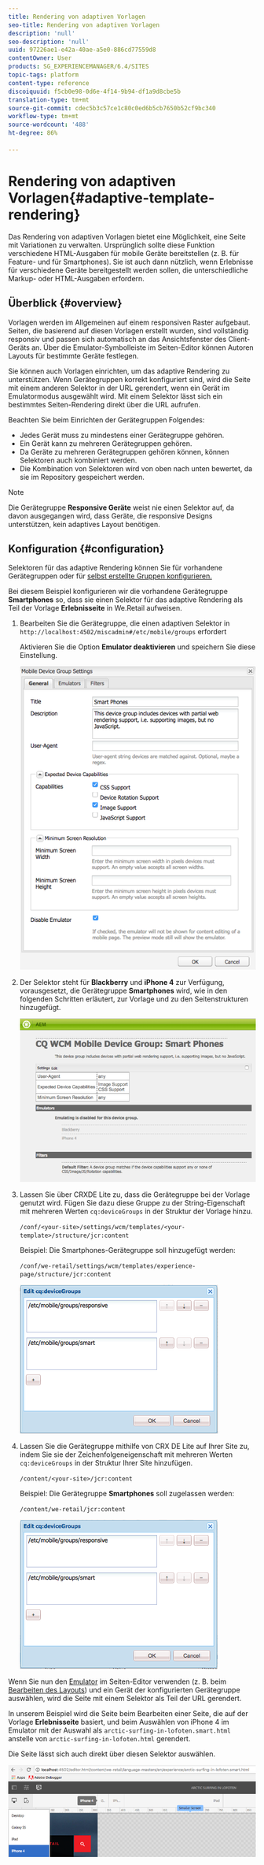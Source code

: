 ```yaml
---
title: Rendering von adaptiven Vorlagen
seo-title: Rendering von adaptiven Vorlagen
description: 'null'
seo-description: 'null'
uuid: 97226ae1-e42a-40ae-a5e0-886cd77559d8
contentOwner: User
products: SG_EXPERIENCEMANAGER/6.4/SITES
topic-tags: platform
content-type: reference
discoiquuid: f5cb0e98-0d6e-4f14-9b94-df1a9d8cbe5b
translation-type: tm+mt
source-git-commit: cdec5b3c57ce1c80c0ed6b5cb7650b52cf9bc340
workflow-type: tm+mt
source-wordcount: '488'
ht-degree: 86%

---
```



# Rendering von adaptiven Vorlagen{#adaptive-template-rendering}

Das Rendering von adaptiven Vorlagen bietet eine Möglichkeit, eine Seite mit Variationen zu verwalten. Ursprünglich sollte diese Funktion verschiedene HTML-Ausgaben für mobile Geräte bereitstellen (z. B. für Feature- und für Smartphones). Sie ist auch dann nützlich, wenn Erlebnisse für verschiedene Geräte bereitgestellt werden sollen, die unterschiedliche Markup- oder HTML-Ausgaben erfordern.

## Überblick {#overview}

Vorlagen werden im Allgemeinen auf einem responsiven Raster aufgebaut. Seiten, die basierend auf diesen Vorlagen erstellt wurden, sind vollständig responsiv und passen sich automatisch an das Ansichtsfenster des Client-Geräts an. Über die Emulator-Symbolleiste im Seiten-Editor können Autoren Layouts für bestimmte Geräte festlegen.

Sie können auch Vorlagen einrichten, um das adaptive Rendering zu unterstützen. Wenn Gerätegruppen korrekt konfiguriert sind, wird die Seite mit einem anderen Selektor in der URL gerendert, wenn ein Gerät im Emulatormodus ausgewählt wird. Mit einem Selektor lässt sich ein bestimmtes Seiten-Rendering direkt über die URL aufrufen.

Beachten Sie beim Einrichten der Gerätegruppen Folgendes:

* Jedes Gerät muss zu mindestens einer Gerätegruppe gehören.
* Ein Gerät kann zu mehreren Gerätegruppen gehören.
* Da Geräte zu mehreren Gerätegruppen gehören können, können Selektoren auch kombiniert werden.
* Die Kombination von Selektoren wird von oben nach unten bewertet, da sie im Repository gespeichert werden.

>[!NOTE]
>
>Die Gerätegruppe **Responsive Geräte** weist nie einen Selektor auf, da davon ausgegangen wird, dass Geräte, die responsive Designs unterstützen, kein adaptives Layout benötigen.

## Konfiguration {#configuration}

Selektoren für das adaptive Rendering können Sie für vorhandene Gerätegruppen oder für [selbst erstellte Gruppen konfigurieren.](/help/sites-developing/mobile.md#device-groups)

Bei diesem Beispiel konfigurieren wir die vorhandene Gerätegruppe **Smartphones** so, dass sie einen Selektor für das adaptive Rendering als Teil der Vorlage **Erlebnisseite** in We.Retail aufweisen.

1. Bearbeiten Sie die Gerätegruppe, die einen adaptiven Selektor in `http://localhost:4502/miscadmin#/etc/mobile/groups` erfordert

   Aktivieren Sie die Option **Emulator deaktivieren** und speichern Sie diese Einstellung.

   ![chlimage_1-157](assets/chlimage_1-157.png)

1. Der Selektor steht für **Blackberry** und **iPhone 4** zur Verfügung, vorausgesetzt, die Gerätegruppe **Smartphones** wird, wie in den folgenden Schritten erläutert, zur Vorlage und zu den Seitenstrukturen hinzugefügt.

   ![chlimage_1-158](assets/chlimage_1-158.png)

1. Lassen Sie über CRXDE Lite zu, dass die Gerätegruppe bei der Vorlage genutzt wird. Fügen Sie dazu diese Gruppe zu der String-Eigenschaft mit mehreren Werten `cq:deviceGroups` in der Struktur der Vorlage hinzu.

   `/conf/<your-site>/settings/wcm/templates/<your-template>/structure/jcr:content`

   Beispiel: Die Smartphones-Gerätegruppe soll hinzugefügt werden:

   `/conf/we-retail/settings/wcm/templates/experience-page/structure/jcr:content`

   ![chlimage_1-159](assets/chlimage_1-159.png)

1. Lassen Sie die Gerätegruppe mithilfe von CRX DE Lite auf Ihrer Site zu, indem Sie sie der Zeichenfolgeneigenschaft mit mehreren Werten `cq:deviceGroups` in der Struktur Ihrer Site hinzufügen.

   `/content/<your-site>/jcr:content`

   Beispiel: Die Gerätegruppe **Smartphones** soll zugelassen werden:

   `/content/we-retail/jcr:content`

   ![chlimage_1-160](assets/chlimage_1-160.png)

Wenn Sie nun den [Emulator](/help/sites-authoring/responsive-layout.md#layout-definitions-device-emulation-and-breakpoints) im Seiten-Editor verwenden (z. B. beim [Bearbeiten des Layouts](/help/sites-authoring/responsive-layout.md)) und ein Gerät der konfigurierten Gerätegruppe auswählen, wird die Seite mit einem Selektor als Teil der URL gerendert.

In unserem Beispiel wird die Seite beim Bearbeiten einer Seite, die auf der Vorlage **Erlebnisseite** basiert, und beim Auswählen von iPhone 4 im Emulator mit der Auswahl als `arctic-surfing-in-lofoten.smart.html` anstelle von `arctic-surfing-in-lofoten.html` gerendert.

Die Seite lässt sich auch direkt über diesen Selektor auswählen.

![chlimage_1-161](assets/chlimage_1-161.png)

